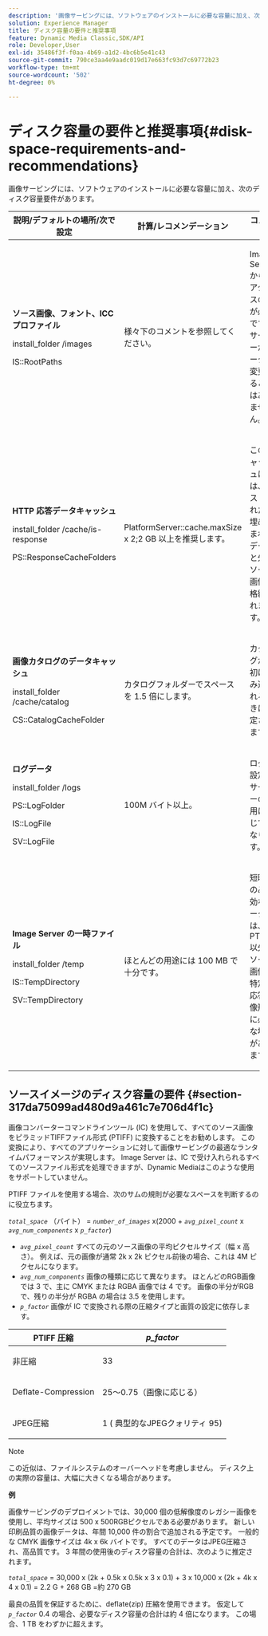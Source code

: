 ```yaml
---
description: '画像サービングには、ソフトウェアのインストールに必要な容量に加え、次のディスク容量要件があります '
solution: Experience Manager
title: ディスク容量の要件と推奨事項
feature: Dynamic Media Classic,SDK/API
role: Developer,User
exl-id: 35486f3f-f0aa-4b69-a1d2-4bc6b5e41c43
source-git-commit: 790ce3aa4e9aadc019d17e663fc93d7c69772b23
workflow-type: tm+mt
source-wordcount: '502'
ht-degree: 0%

---
```


# ディスク容量の要件と推奨事項{#disk-space-requirements-and-recommendations}

画像サービングには、ソフトウェアのインストールに必要な容量に加え、次のディスク容量要件があります。

<table id="table_0AE363AB76304F258A19E43500FE8423"> 
 <thead> 
  <tr> 
   <th class="entry"> <b>説明/デフォルトの場所/次で設定</b> </th> 
   <th class="entry"> <b>計算/レコメンデーション</b> </th> 
   <th class="entry"> <b>コメント</b> </th> 
  </tr> 
 </thead>
 <tbody> 
  <tr> 
   <td> <p><b>ソース画像、フォント、ICC プロファイル</b> </p> <p> <span class="filepath"> <span class="varname"> install_folder </span>/images </span> <span class="codeph"></span> </p> <p> <span class="codeph"> IS::RootPaths </span> </p> </td> 
   <td> <p>様々下のコメントを参照してください。 </p> </td> 
   <td> <p>Image Server からのアクセスのみが必要です。サーバーがデータを変更することはありません。 </p> </td> 
  </tr> 
  <tr> 
   <td> <p><b>HTTP 応答データキャッシュ</b> </p> <p> <span class="filepath"> <span class="varname"> install_folder </span>/cache/is-response </span> </p> <p> <span class="codeph"> PS::ResponseCacheFolders </span> </p> </td> 
   <td> <p> <span class="codeph"> PlatformServer::cache.maxSize </span> x 2;2 GB 以上を推奨します。 </p> </td> 
   <td> <p>このキャッシュには、ネストされた/埋め込まれたデータと外部ソース画像も格納されます。 </p> </td> 
  </tr> 
  <tr> 
   <td> <p><b>画像カタログのデータキャッシュ</b> </p> <p> <span class="filepath"> <span class="varname"> install_folder </span>/cache/catalog </span> </p> <p> <span class="codeph"> CS::CatalogCacheFolder </span> </p> </td> 
   <td> <p>カタログフォルダーでスペースを 1.5 倍にします。 </p> </td> 
   <td> <p>カタログが最初に読み込まれるときに設定されます。 </p> </td> 
  </tr> 
  <tr> 
   <td> <p><b>ログデータ</b> </p> <p> <span class="filepath"> <span class="varname"> install_folder </span>/logs </span> </p> <p> <span class="codeph"> PS::LogFolder </span> </p> <p> <span class="codeph"> IS::LogFile </span> </p> <p> <span class="codeph"> SV::LogFile </span> </p> </td> 
   <td> <p>100M バイト以上。 </p> </td> 
   <td> <p>ログの設定とサーバーの使用に応じて異なります。 </p> </td> 
  </tr> 
  <tr> 
   <td> <p><b>Image Server の一時ファイル</b> </p> <p> <span class="filepath"> <span class="varname"> install_folder </span>/temp </span> </p> <p> <span class="codeph"> IS::TempDirectory </span> </p> <p> <span class="codeph"> SV::TempDirectory </span> </p> </td> 
   <td> <p>ほとんどの用途には 100 MB で十分です。 </p> </td> 
   <td> <p>短時間のみ有効なデータは、PTIFF 以外のソース画像や特定の応答画像形式に必要な場合があります。 </p> </td> 
  </tr> 
 </tbody> 
</table>

## ソースイメージのディスク容量の要件 {#section-317da75099ad480d9a461c7e706d4f1c}

画像コンバーターコマンドラインツール (IC) を使用して、すべてのソース画像をピラミッドTIFFファイル形式 (PTIFF) に変換することをお勧めします。 この変換により、すべてのアプリケーションに対して画像サービングの最適なランタイムパフォーマンスが実現します。 Image Server は、IC で受け入れられるすべてのソースファイル形式を処理できますが、Dynamic Mediaはこのような使用をサポートしていません。

PTIFF ファイルを使用する場合、次のサムの規則が必要なスペースを判断するのに役立ちます。

*`total_space`* （バイト） = *`number_of_images`* x(2000 + *`avg_pixel_count`* x *`avg_num_components`* x *`p_factor`*)

* *`avg_pixel_count`* すべての元のソース画像の平均ピクセルサイズ（幅 x 高さ）。 例えば、元の画像が通常 2k x 2k ピクセル前後の場合、これは 4M ピクセルになります。
* *`avg_num_components`* 画像の種類に応じて異なります。 ほとんどのRGB画像では 3 で、主に CMYK または RGBA 画像では 4 です。 画像の半分がRGBで、残りの半分が RGBA の場合は 3.5 を使用します。
* *`p_factor`* 画像が IC で変換される際の圧縮タイプと画質の設定に依存します。

<table id="table_89995BECF30243569954819D07DA2A2F"> 
 <thead> 
  <tr> 
   <th class="entry"> <b>PTIFF 圧縮</b> </th> 
   <th class="entry"> <b><i>p_factor</i></b> </th> 
  </tr> 
 </thead>
 <tbody> 
  <tr> 
   <td> <p>非圧縮 </p> </td> 
   <td> <p> 33 </p> </td> 
  </tr> 
  <tr> 
   <td> <p>Deflate-Compression </p> </td> 
   <td> <p> 25～0.75（画像に応じる） </p> </td> 
  </tr> 
  <tr> 
   <td> <p>JPEG圧縮 </p> </td> 
   <td> <p> 1 ( 典型的なJPEGクォリティ 95) </p> </td> 
  </tr> 
 </tbody> 
</table>

>[!NOTE]
>
>この近似は、ファイルシステムのオーバーヘッドを考慮しません。 ディスク上の実際の容量は、大幅に大きくなる場合があります。

**例**

画像サービングのデプロイメントでは、30,000 個の低解像度のレガシー画像を使用し、平均サイズは 500 x 500RGBピクセルである必要があります。 新しい印刷品質の画像データは、年間 10,000 件の割合で追加される予定です。 一般的な CMYK 画像サイズは 4k x 6k バイトです。 すべてのデータはJPEG圧縮され、高品質です。 3 年間の使用後のディスク容量の合計は、次のように推定されます。

*`total_space`* = 30,000 x (2k + 0.5k x 0.5k x 3 x 0.1) + 3 x 10,000 x (2k + 4k x 4 x 0.1) = 2.2 G + 268 GB =約 270 GB

最良の品質を保証するために、deflate(zip) 圧縮を使用できます。 仮定して *`p_factor`* 0.4 の場合、必要なディスク容量の合計は約 4 倍になります。 この場合、1 TB をわずかに超えます。
